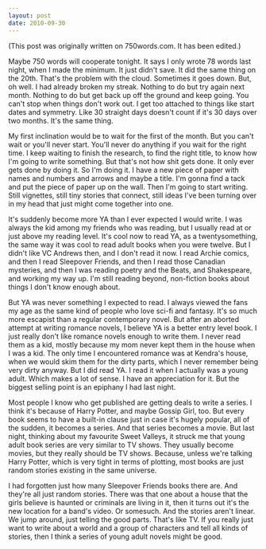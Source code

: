 ```yaml
---
layout: post
date: 2010-09-30
--- 
```


(This post was originally written on 750words.com. It has been edited.)

Maybe 750 words will cooperate tonight. It says I only wrote 78 words last night, when I made the minimum. It just didn't save. It did the same thing on the 20th. That's the problem with the cloud. Sometimes it goes down. But, oh well. I had already broken my streak. Nothing to do but try again next month. Nothing to do but get back up off the ground and keep going. You can't stop when things don't work out. I get too attached to things like start dates and symmetry. Like 30 straight days doesn't count if it's 30 days over two months. It's the same thing. 

My first inclination would be to wait for the first of the month. But you can't wait or you'll never start. You'll never do anything if you wait for the right time. I keep waiting to finish the research, to find the right title, to know how I'm going to write something. But that's not how shit gets done. It only ever gets done by doing it. So I'm doing it. I have a new piece of paper with names and numbers and arrows and maybe a title. I'm gonna find a tack and put the piece of paper up on the wall. Then I'm going to start writing. Still vignettes, still tiny stories that connect, still ideas I've been turning over in my head that just might come together into one. 

It's suddenly become more YA than I ever expected I would write. I was always the kid among my friends who was reading, but I usually read at or just above my reading level. It's cool now to read YA, as a twentysomething, the same way it was cool to read adult books when you were twelve. But I didn't like VC Andrews then, and I don't read it now. I read Archie comics, and then I read Sleepover Friends, and then I read those Canadian mysteries, and then I was reading poetry and the Beats, and Shakespeare, and working my way up. I'm still reading beyond, non-fiction books about things I don't know enough about. 

But YA was never something I expected to read. I always viewed the fans my age as the same kind of people who love sci-fi and fantasy. It's so much more escapist than a regular contemporary novel. But after an aborted attempt at writing romance novels, I believe YA is a better entry level book. I just really don't like romance novels enough to write them. I never read them as a kid, mostly because my mom never kept them in the house when I was a kid. The only time I encountered romance was at Kendra's house, when we would skim them for the dirty parts, which I never remember being very dirty anyway. But I did read YA. I read it when I actually was a young adult. Which makes a lot of sense. I have an appreciation for it. But the biggest selling point is an epiphany I had last night. 

Most people I know who get published are getting deals to write a series. I think it's because of Harry Potter, and maybe Gossip Girl, too. But every book seems to have a built-in clause just in case it's hugely popular, all of the sudden, it becomes a series. And that series becomes a movie. But last night, thinking about my favourite Sweet Valleys, it struck me that young adult book series are very similar to TV shows. They usually become movies, but they really should be TV shows. Because, unless we're talking Harry Potter, which is very tight in terms of plotting, most books are just random stories existing in the same universe. 

I had forgotten just how many Sleepover Friends books there are. And they're all just random stories. There was that one about a house that the girls believe is haunted or criminals are living in it, then it turns out it's the new location for a band's video. Or somesuch. And the stories aren't linear. We jump around, just telling the good parts. That's like TV. If you really just want to write about a world and a group of characters and tell all kinds of stories, then I think a series of young adult novels might be good.
